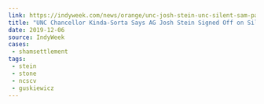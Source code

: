 ```yaml
---
link: https://indyweek.com/news/orange/unc-josh-stein-unc-silent-sam-payment/
title: "UNC Chancellor Kinda-Sorta Says AG Josh Stein Signed Off on Silent Sam Settlement"
date: 2019-12-06
source: IndyWeek
cases:
 - shamsettlement
tags:
 - stein
 - stone
 - ncscv
 - guskiewicz
---
```

